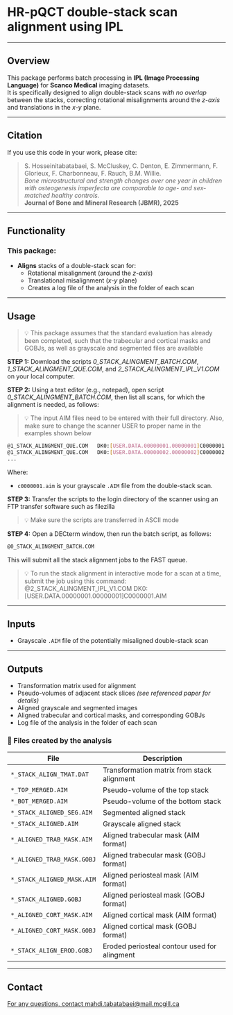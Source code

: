 
# HR-pQCT double-stack scan alignment using IPL

---
## Overview

This package performs batch processing in **IPL (Image Processing Language)** for **Scanco Medical** imaging datasets.  
It is specifically designed to align double-stack scans *with no overlap* between the stacks, correcting rotational misalignments around the *z-axis* and translations in the *x-y* plane.

---

## Citation

If you use this code in your work, please cite:

> S. Hosseinitabatabaei, S. McCluskey, C. Denton, E. Zimmermann, F. Glorieux, F. Charbonneau, F. Rauch, B.M. Willie.  
> *Bone microstructural and strength changes over one year in children with osteogenesis imperfecta are comparable to age- and sex-matched healthy controls.*  
> **Journal of Bone and Mineral Research (JBMR), 2025**

---

## Functionality

### This package:
- **Aligns** stacks of a double-stack scan for:
  - Rotational misalignment (around the *z-axis*)
  - Translational misalignment (*x-y* plane)
  - Creates a log file of the analysis in the folder of each scan

---

## Usage
> 💡 This package assumes that the standard evaluation has already been completed, such that the trabecular and cortical
> masks and GOBJs, as well as grayscale and segmented files are available

**STEP 1:** Download the scripts *0_STACK_ALINGMENT_BATCH.COM*, *1_STACK_ALINGMENT_QUE.COM*, and *2_STACK_ALINGMENT_IPL_V1.COM* on your local computer.

**STEP 2:** Using a text editor (e.g., notepad), open script *0_STACK_ALINGMENT_BATCH.COM*, then list all scans, for which
the alignment is needed, as follows:

> 💡 The input AIM files need to be entered with their full directory.
> Also, make sure to change the scanner USER to proper name in the examples shown below

```bash
@1_STACK_ALINGMENT_QUE.COM   DK0:[USER.DATA.00000001.00000001]C0000001.AIM
@1_STACK_ALINGMENT_QUE.COM   DK0:[USER.DATA.00000002.00000002]C0000002.AIM
...
```
Where:
- `c0000001.aim` is your grayscale `.AIM` file from the double-stack scan.

**STEP 3:** Transfer the scripts to the login directory of the scanner using an FTP transfer software such as filezilla

> 💡 Make sure the scripts are transferred in ASCII mode

**STEP 4:** Open a DECterm window, then run the batch script, as follows:
```bash
@0_STACK_ALINGMENT_BATCH.COM
```

This will submit all the stack alignment jobs to the FAST queue.


> 💡 To run the stack alignment in interactive mode for a scan at a time,
> submit the job using this command: @2_STACK_ALINGMENT_IPL_V1.COM   DK0:[USER.DATA.00000001.00000001]C0000001.AIM
---

## Inputs
- Grayscale `.AIM` file of the potentially misaligned double-stack scan

---

## Outputs
- Transformation matrix used for alignment
- Pseudo-volumes of adjacent stack slices *(see referenced paper for details)*
- Aligned grayscale and segmented images
- Aligned trabecular and cortical masks, and corresponding GOBJs
- Log file of the analysis in the folder of each scan


### 📝 Files created by the analysis

| File | Description                                                  |
|------|--------------------------------------------------------------|
| `*_STACK_ALIGN_TMAT.DAT` | Transformation matrix from stack alignment                   |
| `*_TOP_MERGED.AIM` | Pseudo-volume of the top stack                               |
| `*_BOT_MERGED.AIM` | Pseudo-volume of the bottom stack                            |
| `*_STACK_ALIGNED_SEG.AIM` | Segmented aligned stack                                      |
| `*_STACK_ALIGNED.AIM` | Grayscale aligned stack                                      |
| `*_ALIGNED_TRAB_MASK.AIM` | Aligned trabecular mask (AIM format)                         |
| `*_ALIGNED_TRAB_MASK.GOBJ` | Aligned trabecular mask (GOBJ format)                        |
| `*_STACK_ALIGNED_MASK.AIM` | Aligned periosteal mask (AIM format)                         |
| `*_STACK_ALIGNED.GOBJ` | Aligned periosteal mask (GOBJ format)                        |
| `*_ALIGNED_CORT_MASK.AIM` | Aligned cortical mask (AIM format)                           |
| `*_ALIGNED_CORT_MASK.GOBJ` | Aligned cortical mask (GOBJ format)                          |
| `*_STACK_ALIGN_EROD.GOBJ` | Eroded periosteal contour used for alingment |

---

## Contact 
[For any questions, contact mahdi.tabatabaei@mail.mcgill.ca](mailto:mahdi.tabatabaei@mail.mcgill.ca)

